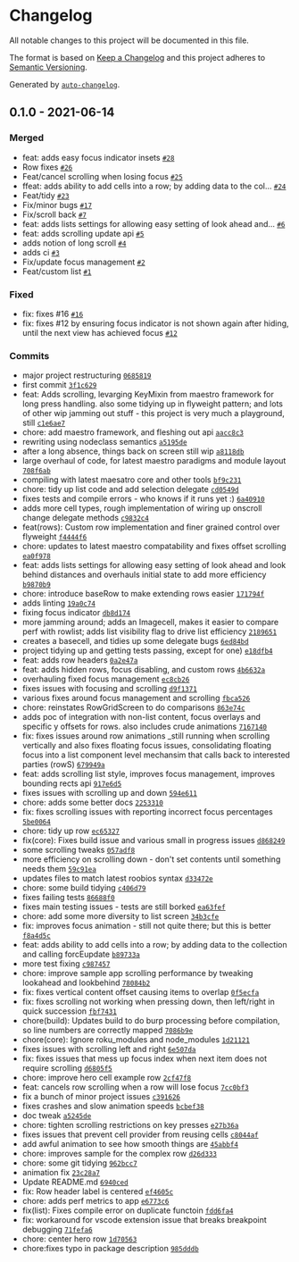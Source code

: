 # Changelog

All notable changes to this project will be documented in this file.

The format is based on [Keep a Changelog](https://keepachangelog.com/en/1.0.0/)
and this project adheres to [Semantic Versioning](https://semver.org/spec/v2.0.0.html).

Generated by [`auto-changelog`](https://github.com/CookPete/auto-changelog).

## 0.1.0 - 2021-06-14

### Merged

- feat: adds easy focus indicator insets [`#28`](https://github.com/georgejecook/maestro-roku-list/pull/28)
- Row fixes [`#26`](https://github.com/georgejecook/maestro-roku-list/pull/26)
- Feat/cancel scrolling when losing focus [`#25`](https://github.com/georgejecook/maestro-roku-list/pull/25)
- ffeat: adds ability to add cells into a row; by adding data to the col… [`#24`](https://github.com/georgejecook/maestro-roku-list/pull/24)
- Feat/tidy [`#23`](https://github.com/georgejecook/maestro-roku-list/pull/23)
- Fix/minor bugs [`#17`](https://github.com/georgejecook/maestro-roku-list/pull/17)
- Fix/scroll back [`#7`](https://github.com/georgejecook/maestro-roku-list/pull/7)
- feat: adds lists settings for allowing easy setting of look ahead and… [`#6`](https://github.com/georgejecook/maestro-roku-list/pull/6)
- feat: adds scrolling update api [`#5`](https://github.com/georgejecook/maestro-roku-list/pull/5)
- adds notion of long scroll [`#4`](https://github.com/georgejecook/maestro-roku-list/pull/4)
- adds ci [`#3`](https://github.com/georgejecook/maestro-roku-list/pull/3)
- Fix/update focus management [`#2`](https://github.com/georgejecook/maestro-roku-list/pull/2)
- Feat/custom list [`#1`](https://github.com/georgejecook/maestro-roku-list/pull/1)

### Fixed

- fix: fixes #16 [`#16`](https://github.com/georgejecook/maestro-roku-list/issues/16)
- fix: fixes #12 by ensuring focus indicator is not shown again after hiding, until the next view has achieved focus [`#12`](https://github.com/georgejecook/maestro-roku-list/issues/12)

### Commits

- major project restructuring [`0685819`](https://github.com/georgejecook/maestro-roku-list/commit/0685819b9dfc8f0c012b57244dbbe460f484794b)
- first commit [`3f1c629`](https://github.com/georgejecook/maestro-roku-list/commit/3f1c629439c9fc50a863c932661c30ddb4efe202)
- feat: Adds scrolling, levarging KeyMixin from maestro framework for long press handling. also some tidying up in flyweight pattern; and lots of other wip jamming out stuff - this project is very much a playground, still [`c1e6ae7`](https://github.com/georgejecook/maestro-roku-list/commit/c1e6ae70c23da80655616fbc472d42838c0cc99d)
- chore: add maestro framework, and fleshing out api [`aacc8c3`](https://github.com/georgejecook/maestro-roku-list/commit/aacc8c3261779cbfe2b16e565cd044ba7fefdc31)
- rewriting using nodeclass semantics [`a5195de`](https://github.com/georgejecook/maestro-roku-list/commit/a5195dea72084665ea0a44daf5c0766c01fa4a81)
- after a long absence, things back on screen still wip [`a8118db`](https://github.com/georgejecook/maestro-roku-list/commit/a8118db661d3c7c806c72814596dc9fe20037f7c)
- large overhaul of code, for latest maestro paradigms and module layout [`708f6ab`](https://github.com/georgejecook/maestro-roku-list/commit/708f6abd6f775ef058342b64f9f777b1244773ea)
- compiling with latest maesatro core and other tools [`bf9c231`](https://github.com/georgejecook/maestro-roku-list/commit/bf9c231fc7ead546115c84869f5d150b988f33b1)
- chore: tidy up list code and add selection delegate [`cd0549d`](https://github.com/georgejecook/maestro-roku-list/commit/cd0549d0af5720c1306b9d97957da81912976382)
- fixes tests and compile errors - who knows if it runs yet :) [`6a40910`](https://github.com/georgejecook/maestro-roku-list/commit/6a40910f838a5c836629914a281d34df03774a14)
- adds more cell types, rough implementation of wiring up onscroll change delegate methods [`c9832c4`](https://github.com/georgejecook/maestro-roku-list/commit/c9832c4ce8b341bc73e66046d260371ee6611d5b)
- feat(rows): Custom row implementation and finer grained control over flyweight [`f4444f6`](https://github.com/georgejecook/maestro-roku-list/commit/f4444f646f73888c7e01d1200a17fd21a4ebe23c)
- chore: updates to latest maestro compatability and fixes offset scrolling [`ea0f978`](https://github.com/georgejecook/maestro-roku-list/commit/ea0f978c6d3c3cba13638105c20a05cace831910)
- feat: adds lists settings for allowing easy setting of look ahead and look behind distances and overhauls initial state to add more efficiency [`b9870b9`](https://github.com/georgejecook/maestro-roku-list/commit/b9870b93fcca3aecf00ea229461dd831f6be3b12)
- chore: introduce baseRow to make extending rows easier [`171794f`](https://github.com/georgejecook/maestro-roku-list/commit/171794fe23b4510f325d88593c6d9adfe1797768)
- adds linting [`19a0c74`](https://github.com/georgejecook/maestro-roku-list/commit/19a0c74faab7bee372e3d03e59ff2ec009d30f77)
- fixing focus indicator [`db8d174`](https://github.com/georgejecook/maestro-roku-list/commit/db8d174da9a07cccb11bfb1725697da680af0cf1)
- more jamming around; adds an Imagecell, makes it easier to compare perf with rowlist; adds list visibility flag to drive list efficiency [`2189651`](https://github.com/georgejecook/maestro-roku-list/commit/218965114746f353d4a3e26bd512328390bb9c9e)
- creates a basecell, and tidies up some delegate bugs [`6ed84bd`](https://github.com/georgejecook/maestro-roku-list/commit/6ed84bdf92705f5ed12933118555ff7334507f4e)
- project tidying up and getting tests passing, except for one) [`e18dfb4`](https://github.com/georgejecook/maestro-roku-list/commit/e18dfb4f4c96f7b344743ac401d80940f75c049f)
- feat: adds row headers [`0a2e47a`](https://github.com/georgejecook/maestro-roku-list/commit/0a2e47adfe869ade258bf5b1d17f25682c735197)
- feat: adds hidden rows, focus disabling, and custom rows [`4b6632a`](https://github.com/georgejecook/maestro-roku-list/commit/4b6632a44cf47329f28da5e87f092b7396671a94)
- overhauling fixed focus management [`ec8cb26`](https://github.com/georgejecook/maestro-roku-list/commit/ec8cb265b46f04c81ca66141a54f1eaee06d2d1d)
- fixes issues with focusing and scrolling [`d9f1371`](https://github.com/georgejecook/maestro-roku-list/commit/d9f1371b524216500d8c36ffe6897f0e7030832c)
- various fixes around focus management and scrolling [`fbca526`](https://github.com/georgejecook/maestro-roku-list/commit/fbca5267d654c4358c78a002d89ecf10395fff25)
- chore: reinstates RowGridScreen to do comparisons [`863e74c`](https://github.com/georgejecook/maestro-roku-list/commit/863e74c720a5ab9d57a4f9ddeed1b37507de5b65)
- adds poc of integration with non-list content, focus overlays and specific y offsets for rows. also includes crude animations [`7167140`](https://github.com/georgejecook/maestro-roku-list/commit/71671402728465ec9e14d54ab65b1dcf587bb169)
- fix: fixes issues around row animations _still running when scrolling vertically and also fixes floating focus issues, consolidating floating focus into a list component level mechansim that calls back to interested parties (rowS) [`679949a`](https://github.com/georgejecook/maestro-roku-list/commit/679949a11f7691e6b1c3f0fcf2e3c8fcbea89024)
- feat: adds scrolling list style, improves focus management, improves bounding rects api [`917e6d5`](https://github.com/georgejecook/maestro-roku-list/commit/917e6d57db9f357b7b8eb0f518656ffb1ac7207c)
- fixes issues with scrolling up and down [`594e611`](https://github.com/georgejecook/maestro-roku-list/commit/594e6114f394dd18e695866844f1dd3b745b9d08)
- chore: adds some better docs [`2253310`](https://github.com/georgejecook/maestro-roku-list/commit/22533104fcecc3d3314da2ceb188a2b9f55fbc65)
- fix: fixes scrolling issues with reporting incorrect focus percentages [`5be0064`](https://github.com/georgejecook/maestro-roku-list/commit/5be0064bfa82f015dac510e8e65aeecbfb057f61)
- chore: tidy up row [`ec65327`](https://github.com/georgejecook/maestro-roku-list/commit/ec65327cf39e4c714bd9e47a4088bc524dc17bfc)
- fix(core): Fixes build issue and various small in progress issues [`d868249`](https://github.com/georgejecook/maestro-roku-list/commit/d868249fd29835a4de1188c36b27f187d15f7cde)
- some scrolling tweaks [`057adf8`](https://github.com/georgejecook/maestro-roku-list/commit/057adf838ba861b52ae7ab2cfaddd67e96ff55bb)
- more efficiency on scrolling down - don't set contents until something needs them [`59c91ea`](https://github.com/georgejecook/maestro-roku-list/commit/59c91ea57310973f85e24394db1aefb70331d7ee)
- updates files to match latest roobios syntax [`d33472e`](https://github.com/georgejecook/maestro-roku-list/commit/d33472e80bb8a125f2914f242d5fcfa61844be1d)
- chore: some build tidying [`c406d79`](https://github.com/georgejecook/maestro-roku-list/commit/c406d79a19eb71b4c329af68e1000069600ce521)
- fixes failing tests [`86688f0`](https://github.com/georgejecook/maestro-roku-list/commit/86688f00b6474c97f67924108c2643770e250682)
- fixes main testing issues - tests are still borked [`ea63fef`](https://github.com/georgejecook/maestro-roku-list/commit/ea63fef3d8e71df9ed64209a5a5a7aa2a5311fb2)
- chore: add some more diversity to list screen [`34b3cfe`](https://github.com/georgejecook/maestro-roku-list/commit/34b3cfe19e49358d04404c3ad88711c909fc3360)
- fix: improves focus animation - still not quite there; but this is better [`f8a4d5c`](https://github.com/georgejecook/maestro-roku-list/commit/f8a4d5c0cf5be08077d4f2ea22d86493078203b7)
- feat: adds ability to add cells into a row; by adding data to the collection and  calling forcEupdate [`b89733a`](https://github.com/georgejecook/maestro-roku-list/commit/b89733a8c5950ce328ca8f4b9dade0497fd55106)
- more test fixing [`c987457`](https://github.com/georgejecook/maestro-roku-list/commit/c987457473354d5fbe18a296347d8f0fa77da825)
- chore: improve sample app scrolling performance by tweaking lookahead and lookbehind [`78084b2`](https://github.com/georgejecook/maestro-roku-list/commit/78084b22e59088e6739a73d092611c5f8d96a2e1)
- fix: fixes vertical content offset causing items to overlap [`0f5ecfa`](https://github.com/georgejecook/maestro-roku-list/commit/0f5ecfab5d8f4c5ab12b1fb529d636a32d98b436)
- fix: fixes scrolling not working when pressing down, then left/right in quick succession [`fbf7431`](https://github.com/georgejecook/maestro-roku-list/commit/fbf7431c2243bb2e30a595a4ae12debb73b817ba)
- chore(build): Updates build to do burp processing before compilation, so line numbers are correctly mapped [`7086b9e`](https://github.com/georgejecook/maestro-roku-list/commit/7086b9e8ec2aedb4d0c157ecb3209b71f1a4fc1c)
- chore(core): Ignore roku_modules and node_modules [`1d21121`](https://github.com/georgejecook/maestro-roku-list/commit/1d21121c3215fefffe07b725f3f569c5f65a830b)
- fixes issues with scrolling left and right [`6e507da`](https://github.com/georgejecook/maestro-roku-list/commit/6e507da9215d4110781a7afcdb0be751b37362ed)
- fix: fixes issues that mess up focus index when next item does not require scrolling [`d6805f5`](https://github.com/georgejecook/maestro-roku-list/commit/d6805f528279ae0e49e33e7658e6cea3e60b4ad5)
- chore: improve hero cell example row [`2cf47f8`](https://github.com/georgejecook/maestro-roku-list/commit/2cf47f87ad823fd6f2aacf43df7ad11ba7fedd05)
- feat: cancels row scrolling when a row will lose focus [`7cc0bf3`](https://github.com/georgejecook/maestro-roku-list/commit/7cc0bf32ff7c4131e80dd80b6eb7b35cd4d4576a)
- fix a bunch of minor project issues [`c391626`](https://github.com/georgejecook/maestro-roku-list/commit/c39162626bc72eb8ef9454efb8eace116b913b52)
- fixes crashes and slow animation speeds [`bcbef38`](https://github.com/georgejecook/maestro-roku-list/commit/bcbef3864561a80625903cfbd3e51cc849672aee)
- doc tweak [`a5245de`](https://github.com/georgejecook/maestro-roku-list/commit/a5245de1a687a91214cd6876241307cd1f81a8cd)
- chore: tighten scrolling restrictions on key presses [`e27b36a`](https://github.com/georgejecook/maestro-roku-list/commit/e27b36a3ab27c7b86c7ff97a9e6095e8f9a0363c)
- fixes issues that prevent cell provider from reusing cells [`c8044af`](https://github.com/georgejecook/maestro-roku-list/commit/c8044afed85c1088d03d88c4426ced06262ca877)
- add awful animation to see how smooth things are [`45abbf4`](https://github.com/georgejecook/maestro-roku-list/commit/45abbf461583c86a4e2612c33ca6c433b2433afb)
- chore: improves sample for the complex row [`d26d333`](https://github.com/georgejecook/maestro-roku-list/commit/d26d3339c3569ef36c742e59557fd5b08ac3baa6)
- chore: some git tidying [`962bcc7`](https://github.com/georgejecook/maestro-roku-list/commit/962bcc7627bcdf09702ccb40bbe2ef094ffc32f9)
- animation fix [`23c28a7`](https://github.com/georgejecook/maestro-roku-list/commit/23c28a79aef34e6dc5666de083a9b9a525552192)
- Update README.md [`6940ced`](https://github.com/georgejecook/maestro-roku-list/commit/6940ced5254c397a0811612711bd48f3b180aa7c)
- fix: Row header label is centered [`ef4605c`](https://github.com/georgejecook/maestro-roku-list/commit/ef4605c4a5156cd6d9e5620ca361079aca55b0d0)
- chore: adds perf metrics to app [`e6773c6`](https://github.com/georgejecook/maestro-roku-list/commit/e6773c614df38a41e3a6ffa434fb282c1eba004d)
- fix(list): Fixes compile error on duplicate functoin [`fdd6fa4`](https://github.com/georgejecook/maestro-roku-list/commit/fdd6fa4e5433f149575472544b26c9bd1a3b8590)
- fix: workaround for vscode extension issue that breaks breakpoint debugging [`71fefa6`](https://github.com/georgejecook/maestro-roku-list/commit/71fefa643cbcb051d8a5088f7eaa21d0bd5d9a9d)
- chore: center hero row [`1d70563`](https://github.com/georgejecook/maestro-roku-list/commit/1d7056334618476818408c91216d6a9deebb70b1)
- chore:fixes typo in package description [`985dddb`](https://github.com/georgejecook/maestro-roku-list/commit/985dddb78af7f002bf3b6ec85cf6961d9afe0c3d)
